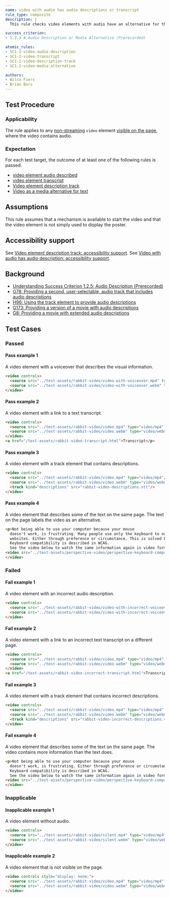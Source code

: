 ```yaml
---
name: video with audio has audio descriptions or transcript
rule_type: composite
description: |
  This rule checks video elements with audio have an alternative for the video content as audio or as text.

success_criterion:
- 1.2.3 # Audio Description or Media Alternative (Prerecorded)

atomic_rules:
- SC1-2-video-audio-description
- SC1-2-video-transcript
- SC1-2-video-description-track
- SC1-2-video-media-alternative

authors:
- Wilco Fiers
- Brian Bors
---
```


## Test Procedure

### Applicability

The rule applies to any [non-streaming](#non-streaming) `video` element [visible on the page](#visible-on-the-page), where the video contains audio.

### Expectation

For each test target, the outcome of at least one of the following rules is passed:

- [video element audio described](https://auto-wcag.github.io/auto-wcag/rules/SC1-2-video-audio-description.html)
- [video element transcript](https://auto-wcag.github.io/auto-wcag/rules/SC1-2-video-transcript.html)
- [Video element description track](https://auto-wcag.github.io/auto-wcag/rules/SC1-2-video-description-track.html)
- [Video as a media alternative for text](https://auto-wcag.github.io/auto-wcag/rules/SC1-2-video-media-alternative.html)

## Assumptions

This rule assumes that a mechanism is available to start the video and that the video element is not simply used to display the poster.

## Accessibility support

See [Video element description track: accessibility support](https://auto-wcag.github.io/auto-wcag/rules/SC1-2-Video-description-track.html#accessibility-support.html).
See [Video with audio has audio description: accessibility support](https://auto-wcag.github.io/auto-wcag/rules/SC1-2-video-audio-description.html#accessibility-support.html).

## Background

- [Understanding Success Criterion 1.2.5: Audio Description (Prerecorded)
](https://www.w3.org/WAI/WCAG21/Understanding/audio-description-prerecorded.html)
- [G78: Providing a second, user-selectable, audio track that includes audio descriptions
](https://www.w3.org/TR/2016/NOTE-WCAG20-TECHS-20161007/G78)
- [H96: Using the track element to provide audio descriptions
](https://www.w3.org/WAI/GL/2016/WD-WCAG20-TECHS-20160105/H96)
- [G173: Providing a version of a movie with audio descriptions
](https://www.w3.org/TR/2016/NOTE-WCAG20-TECHS-20161007/G173)
- [G8: Providing a movie with extended audio descriptions
](https://www.w3.org/TR/2016/NOTE-WCAG20-TECHS-20161007/G8)

## Test Cases

### Passed

#### Pass example 1

A video element with a voiceover that describes the visual information.

```html
<video controls>
  <source src="../test-assets/rabbit-video/video-with-voiceover.mp4" type="video/mp4"/>
  <source src="../test-assets/rabbit-video/video-with-voiceover.webm" type="video/webm"/>
</video>
```

#### Pass example 2

A video element with a link to a text transcript.

```html
<video controls>
  <source src="../test-assets/rabbit-video/video.mp4" type="video/mp4" />
  <source src="../test-assets/rabbit-video/video.webm" type="video/webm"/>
</video>
<a href="/test-assets/rabbit-video-transcript.html">Transcript</p>
```

#### Pass example 3

A video element with a track element that contains descriptions.

```html
<video controls>
  <source src="../test-assets/rabbit-video/video.mp4" type="video/mp4"/>
  <source src="../test-assets/rabbit-video/video.webm" type="video/webm"/>
  <track kind="descriptions" src="rabbit-video-descriptions.vtt"/>
</video>
```

#### Pass example 4

A video element that describes some of the text on the same page. The text on the page labels the video as an alternative.

```html
<p>Not being able to use your computer because your mouse 
  doesn't work, is frustrating. Many people use only the keyboard to navigate 
  websites. Either through preference or circumstance. This is solved by keyboard compatibility. 
  Keyboard compatibility is described in WCAG.
  See the video below to watch the same information again in video form.</p>
<video src="../test-assets/perspective-video/perspective-keyboard-compatibility-video.mp4" controls>
</video>
```

### Failed

#### Fail example 1

A video element with an incorrect audio description.

```html
<video controls>
  <source src="../test-assets/rabbit-video/video-with-incorrect-voiceover.mp4" type="video/mp4"/>
  <source src="../test-assets/rabbit-video/video-with-incorrect-voiceover.webm" type="video/webm"/>
</video>
```

#### Fail example 2

A video element with a link to an incorrect text transcript on a different page.

```html
<video controls>
  <source src="../test-assets/rabbit-video/video.mp4" type="video/mp4" />
  <source src="../test-assets/rabbit-video/video.webm" type="video/webm" />
</video>
<a href="/test-assets/rabbit-video-incorrect-transcript.html">Transcript</p>
```

#### Fail example 3

A video element with a track element that contains incorrect descriptions.

```html
<video controls>
  <source src="../test-assets/rabbit-video/video.mp4" type="video/mp4" />
  <source src="../test-assets/rabbit-video/video.webm" type="video/webm" />
  <track kind="descriptions" src="rabbit-video-incorrect-descriptions.vtt">
</video>
```

#### Fail example 4

A video element that describes some of the text on the same page. The video contains more information than the text does.

```html
<p>Not being able to use your computer because your mouse 
  doesn't work, is frustrating. Either through preference or circumstance. This is solved by keyboard compatibility. 
  Keyboard compatibility is described in WCAG.
  See the video below to watch the same information again in video form.</p>
<video src="../test-assets/perspective-video/perspective-keyboard-compatibility-video.mp4" controls>
</video>
```

### Inapplicable

#### Inapplicable example 1

A video element without audio.

```html
<video controls>
  <source src="../test-assets/rabbit-video/silent.mp4" type="video/mp4" />
  <source src="../test-assets/rabbit-video/silent.webm" type="video/webm" />
</video>
```

#### Inapplicable example 2

A video element that is not visible on the page.

```html
<video controls style="display: none;">
  <source src="../test-assets/rabbit-video/video.mp4" type="video/mp4" />
  <source src="../test-assets/rabbit-video/video.webm" type="video/webm" />
</video>
```
